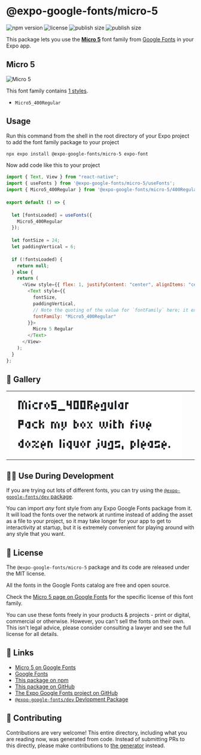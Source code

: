 # @expo-google-fonts/micro-5

![npm version](https://flat.badgen.net/npm/v/@expo-google-fonts/micro-5)
![license](https://flat.badgen.net/github/license/expo/google-fonts)
![publish size](https://flat.badgen.net/packagephobia/install/@expo-google-fonts/micro-5)
![publish size](https://flat.badgen.net/packagephobia/publish/@expo-google-fonts/micro-5)

This package lets you use the [**Micro 5**](https://fonts.google.com/specimen/Micro+5) font family from [Google Fonts](https://fonts.google.com/) in your Expo app.

## Micro 5

![Micro 5](./font-family.png)

This font family contains [1 styles](#-gallery).

- `Micro5_400Regular`

## Usage

Run this command from the shell in the root directory of your Expo project to add the font family package to your project

```sh
npx expo install @expo-google-fonts/micro-5 expo-font
```

Now add code like this to your project

```js
import { Text, View } from "react-native";
import { useFonts } from '@expo-google-fonts/micro-5/useFonts';
import { Micro5_400Regular } from '@expo-google-fonts/micro-5/400Regular';

export default () => {

  let [fontsLoaded] = useFonts({
    Micro5_400Regular
  });

  let fontSize = 24;
  let paddingVertical = 6;

  if (!fontsLoaded) {
    return null;
  } else {
    return (
      <View style={{ flex: 1, justifyContent: "center", alignItems: "center" }}>
        <Text style={{
          fontSize,
          paddingVertical,
          // Note the quoting of the value for `fontFamily` here; it expects a string!
          fontFamily: "Micro5_400Regular"
        }}>
          Micro 5 Regular
        </Text>
      </View>
    );
  }
};
```

## 🔡 Gallery


||||
|-|-|-|
|![Micro5_400Regular](./400Regular/Micro5_400Regular.ttf.png)||||


## 👩‍💻 Use During Development

If you are trying out lots of different fonts, you can try using the [`@expo-google-fonts/dev` package](https://github.com/expo/google-fonts/tree/master/font-packages/dev#readme).

You can import _any_ font style from any Expo Google Fonts package from it. It will load the fonts over the network at runtime instead of adding the asset as a file to your project, so it may take longer for your app to get to interactivity at startup, but it is extremely convenient for playing around with any style that you want.


## 📖 License

The `@expo-google-fonts/micro-5` package and its code are released under the MIT license.

All the fonts in the Google Fonts catalog are free and open source.

Check the [Micro 5 page on Google Fonts](https://fonts.google.com/specimen/Micro+5) for the specific license of this font family.

You can use these fonts freely in your products & projects - print or digital, commercial or otherwise. However, you can't sell the fonts on their own. This isn't legal advice, please consider consulting a lawyer and see the full license for all details.

## 🔗 Links

- [Micro 5 on Google Fonts](https://fonts.google.com/specimen/Micro+5)
- [Google Fonts](https://fonts.google.com/)
- [This package on npm](https://www.npmjs.com/package/@expo-google-fonts/micro-5)
- [This package on GitHub](https://github.com/expo/google-fonts/tree/master/font-packages/micro-5)
- [The Expo Google Fonts project on GitHub](https://github.com/expo/google-fonts)
- [`@expo-google-fonts/dev` Devlopment Package](https://github.com/expo/google-fonts/tree/master/font-packages/dev)

## 🤝 Contributing

Contributions are very welcome! This entire directory, including what you are reading now, was generated from code. Instead of submitting PRs to this directly, please make contributions to [the generator](https://github.com/expo/google-fonts/tree/master/packages/generator) instead.
